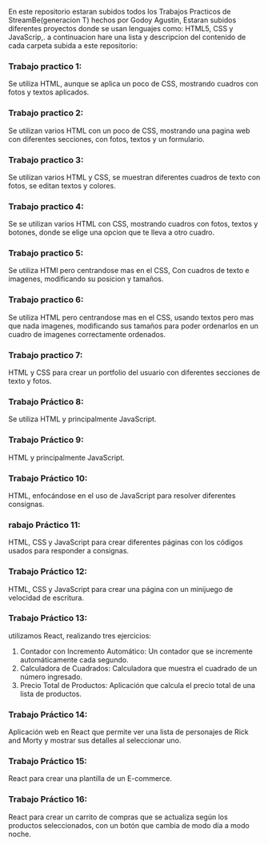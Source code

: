 En este repositorio estaran subidos todos los Trabajos Practicos de StreamBe(generacion T) hechos por Godoy Agustin, Estaran subidos diferentes proyectos donde se usan lenguajes como: HTML5, CSS y JavaScrip,. a continuacion hare una lista y descripcion del contenido de cada carpeta subida a este repositorio:

### Trabajo practico 1:
Se utiliza HTML, aunque se aplica un poco de CSS, mostrando cuadros con fotos y textos aplicados.
### Trabajo practico 2:
Se utilizan varios HTML con un poco de CSS, mostrando una pagina web con diferentes secciones, con fotos, textos y un formulario.
### Trabajo practico 3:
Se utilizan varios HTML y CSS, se muestran diferentes cuadros de texto con fotos, se editan textos y colores.
### Trabajo practico 4:
Se se utilizan varios HTML con CSS, mostrando cuadros con fotos, textos y botones, donde se elige una opcion que te lleva a otro cuadro.
### Trabajo practico 5:
Se utiliza HTMl pero centrandose mas en el CSS, Con cuadros de texto e imagenes, modificando su posicion y tamaños.
### Trabajo practico 6:
Se utiliza HTML pero centrandose mas en el CSS, usando textos pero mas que nada imagenes, modificando sus tamaños para poder ordenarlos en un cuadro de imagenes correctamente ordenados.
### Trabajo practico 7:
HTML y CSS para crear un portfolio del usuario con diferentes secciones de texto y fotos.
### Trabajo Práctico 8:
Se utiliza HTML y principalmente JavaScript.
### Trabajo Práctico 9:
HTML y principalmente JavaScript.
### Trabajo Práctico 10:
HTML, enfocándose en el uso de JavaScript para resolver diferentes consignas.
### rabajo Práctico 11:
HTML, CSS y JavaScript para crear diferentes páginas con los códigos usados para responder a consignas.
### Trabajo Práctico 12:
HTML, CSS y JavaScript para crear una página con un minijuego de velocidad de escritura.
### Trabajo Práctico 13:
utilizamos React, realizando tres ejercicios:
  1. Contador con Incremento Automático: Un contador que se incremente automáticamente cada segundo.
  2. Calculadora de Cuadrados: Calculadora que muestra el cuadrado de un número ingresado.
  3. Precio Total de Productos: Aplicación que calcula el precio total de una lista de productos.
### Trabajo Práctico 14:
Aplicación web en React que permite ver una lista de personajes de Rick and Morty y mostrar sus detalles al seleccionar uno.
### Trabajo Práctico 15:
React para crear una plantilla de un E-commerce.
### Trabajo Práctico 16:
React para crear un carrito de compras que se actualiza según los productos seleccionados, con un botón que cambia de modo día a modo noche.
